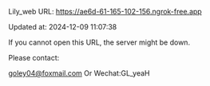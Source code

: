 Lily_web URL: https://ae6d-61-165-102-156.ngrok-free.app

Updated at: 2024-12-09 11:07:38

If you cannot open this URL, the server might be down.

Please contact: 

goley04@foxmail.com Or Wechat:GL_yeaH